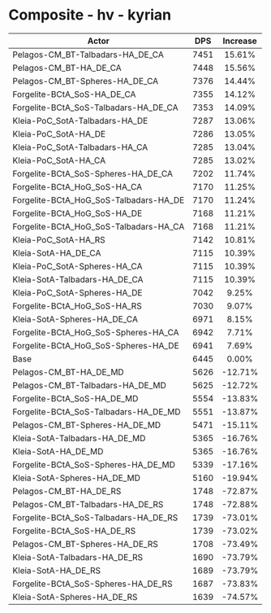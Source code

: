 # Composite - hv - kyrian
| Actor | DPS | Increase |
|---|:---:|:---:|
|Pelagos-CM_BT-Talbadars-HA_DE_CA|7451|15.61%|
|Pelagos-CM_BT-HA_DE_CA|7448|15.56%|
|Pelagos-CM_BT-Spheres-HA_DE_CA|7376|14.44%|
|Forgelite-BCtA_SoS-HA_DE_CA|7355|14.12%|
|Forgelite-BCtA_SoS-Talbadars-HA_DE_CA|7353|14.09%|
|Kleia-PoC_SotA-Talbadars-HA_DE|7287|13.06%|
|Kleia-PoC_SotA-HA_DE|7286|13.05%|
|Kleia-PoC_SotA-Talbadars-HA_CA|7285|13.04%|
|Kleia-PoC_SotA-HA_CA|7285|13.02%|
|Forgelite-BCtA_SoS-Spheres-HA_DE_CA|7202|11.74%|
|Forgelite-BCtA_HoG_SoS-HA_CA|7170|11.25%|
|Forgelite-BCtA_HoG_SoS-Talbadars-HA_DE|7170|11.24%|
|Forgelite-BCtA_HoG_SoS-HA_DE|7168|11.21%|
|Forgelite-BCtA_HoG_SoS-Talbadars-HA_CA|7168|11.21%|
|Kleia-PoC_SotA-HA_RS|7142|10.81%|
|Kleia-SotA-HA_DE_CA|7115|10.39%|
|Kleia-PoC_SotA-Spheres-HA_CA|7115|10.39%|
|Kleia-SotA-Talbadars-HA_DE_CA|7115|10.39%|
|Kleia-PoC_SotA-Spheres-HA_DE|7042|9.25%|
|Forgelite-BCtA_HoG_SoS-HA_RS|7030|9.07%|
|Kleia-SotA-Spheres-HA_DE_CA|6971|8.15%|
|Forgelite-BCtA_HoG_SoS-Spheres-HA_CA|6942|7.71%|
|Forgelite-BCtA_HoG_SoS-Spheres-HA_DE|6941|7.69%|
|Base|6445|0.00%|
|Pelagos-CM_BT-HA_DE_MD|5626|-12.71%|
|Pelagos-CM_BT-Talbadars-HA_DE_MD|5625|-12.72%|
|Forgelite-BCtA_SoS-HA_DE_MD|5554|-13.83%|
|Forgelite-BCtA_SoS-Talbadars-HA_DE_MD|5551|-13.87%|
|Pelagos-CM_BT-Spheres-HA_DE_MD|5471|-15.11%|
|Kleia-SotA-Talbadars-HA_DE_MD|5365|-16.76%|
|Kleia-SotA-HA_DE_MD|5365|-16.76%|
|Forgelite-BCtA_SoS-Spheres-HA_DE_MD|5339|-17.16%|
|Kleia-SotA-Spheres-HA_DE_MD|5160|-19.94%|
|Pelagos-CM_BT-HA_DE_RS|1748|-72.87%|
|Pelagos-CM_BT-Talbadars-HA_DE_RS|1748|-72.88%|
|Forgelite-BCtA_SoS-Talbadars-HA_DE_RS|1739|-73.01%|
|Forgelite-BCtA_SoS-HA_DE_RS|1739|-73.02%|
|Pelagos-CM_BT-Spheres-HA_DE_RS|1708|-73.49%|
|Kleia-SotA-Talbadars-HA_DE_RS|1690|-73.79%|
|Kleia-SotA-HA_DE_RS|1689|-73.79%|
|Forgelite-BCtA_SoS-Spheres-HA_DE_RS|1687|-73.83%|
|Kleia-SotA-Spheres-HA_DE_RS|1639|-74.57%|
